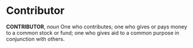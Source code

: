 # Contributor

**CONTRIBUTOR**, _noun_ One who contributes; one who gives or pays money to a common stock or fund; one who gives aid to a common purpose in conjunction with others.